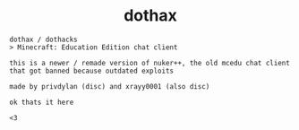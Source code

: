 <div align="center">
 <h1>
   dothax
  </h1>
  </div>
  
 ```
 dothax / dothacks
 > Minecraft: Education Edition chat client
 
 this is a newer / remade version of nuker++, the old mcedu chat client
 that got banned because outdated exploits
 
 made by privdylan (disc) and xrayy0001 (also disc)
 
 ok thats it here
 
 <3
 ```
